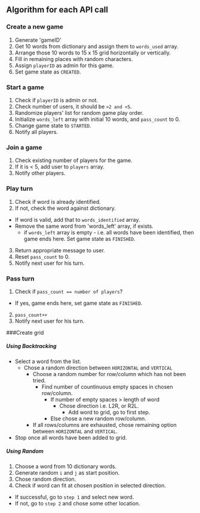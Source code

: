 ## Algorithm for each API call

### Create a new game
1. Generate 'gameID'
2. Get 10 words from dictionary and assign them to `words_used` array.
3. Arrange those 10 words to 15 x 15 grid horizontally or vertically.
4. Fill in remaining places with random characters.
5. Assign `playerID` as admin for this game.
6. Set game state as `CREATED`.

### Start a game
1. Check if `playerID` is admin or not.
2. Check number of users, it should be `>2 and <5`.
3. Randomize players' list for random game play order.
4. Initialize `words_left` array with initial 10 words, and `pass_count` to 0.
5. Change game state to `STARTED`.
6. Notify all players.

### Join a game
1. Check existing number of players for the game.
2. If it is < 5, add user to `players` array.
3. Notify other players.

### Play turn
1. Check if word is already identified.
2. If not, check the word against dictionary.
  - If word is valid, add that to `words_identified` array.
  - Remove the same word from 'words_left' array, if exists.
    - if `words_left` array is empty - i.e. all words have been identified, then game ends here. Set game state as `FINISHED`.
3. Return appropriate message to user.
4. Reset `pass_count` to 0.
5. Notify next user for his turn.

### Pass turn
1. Check if `pass_count == number of players`?
  - If yes, game ends here, set game state as `FINISHED`.
2. `pass_count++`
3. Notify next user for his turn.

###Create grid

##### Using Backtracking
- Select a word from the list.
  - Chose a random direction between `HORIZONTAL` and `VERTICAL`
    - Choose a random number for row/column which has not been tried.
      - Find number of countinuous empty spaces in chosen row/column.
        - If number of empty spaces > length of word
          - Chose direction i.e. L2R, or R2L.
            - Add word to grid, go to first step.
        - Else chose a new random row/column.
    - If all rows/columns are exhausted, chose remaining option between `HORIZONTAL` and `VERTICAL`.
- Stop once all words have been added to grid.

##### Using Random

1. Choose a word from 10 dictionary words.
2. Generate random `i` and `j` as start position.
3. Chose random direction.
4. Check if word can fit at chosen position in selected direction.
  - If successful, go to `step 1` and select new word.
  - If not, go to `step 2` and chose some other location.
